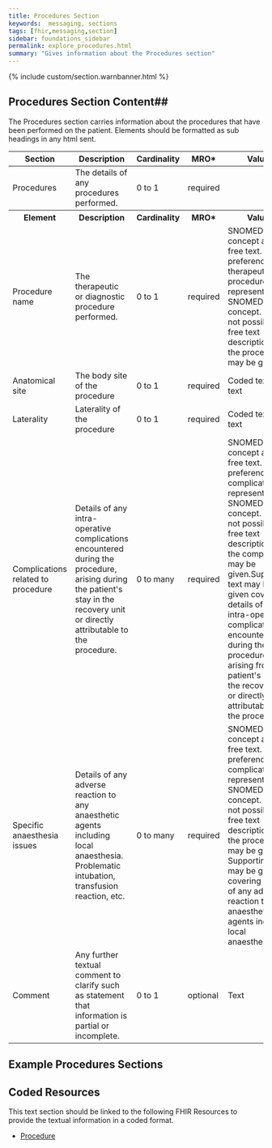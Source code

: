 ```yaml
---
title: Procedures Section
keywords:  messaging, sections
tags: [fhir,messaging,section]
sidebar: foundations_sidebar
permalink: explore_procedures.html
summary: "Gives information about the Procedures section"
---
```


{% include custom/section.warnbanner.html %}

## Procedures Section Content##
The Procedures section carries information about the procedures that have been performed on the patient. Elements should be formatted as sub headings in any html sent.

<table style="width:100%;max-width: 100%;">
	<thead>
		<tr>
			<th width="18%">Section</th>
			<th width="30%">Description</th>
			<th width="11%">Cardinality</th>
			<th width="11%">MRO*</th>
			<th width="30%">Values</th>
		</tr>
	</thead>
 <tbody>
  <tr>
   <td>Procedures</td>
   <td>The details of any procedures performed.</td>
   <td>0 to 1</td>
   <td>required</td>
   <td>&nbsp;</td>
  </tr>
		<tr>
			<th>Element</th>
			<th>Description</th>
			<th>Cardinality</th>
			<th>MRO*</th>
			<th>Values</th>
		</tr>
  <tr>
   <td> Procedure name</td>
   <td>The therapeutic or diagnostic procedure performed.</td>
   <td>0 to 1</td>
   <td>required</td>
   <td>SNOMED CT concept and/or free text. By preference the therapeutic procedure is represented by a SNOMED CT concept. If this is not possible, a free text description of the procedure may be given.</td>
  </tr>
  <tr>
   <td>Anatomical site</td>
   <td>The body site of the procedure</td>
   <td>0 to 1</td>
   <td>required</td>
   <td>Coded text or text</td>
  </tr>
  <tr>
   <td>Laterality</td>
   <td>Laterality of the procedure</td>
   <td>0 to 1</td>
   <td>required</td>
   <td>Coded text or text</td>
  </tr>
  <tr>
   <td>Complications related to procedure</td>
   <td>Details of any intra-operative complications encountered during the procedure, arising during the patient's stay in the recovery unit or directly attributable to the procedure.</td>
   <td>0 to many</td>
   <td>required</td>
   <td>SNOMED CT concept and/or free text. By preference the complication is represented by a SNOMED CT concept. If this is not possible, a free text description of the complication may be given.Supporting text may be given covering details of any intra-operative complications encountered during the procedure, arising from the patient's stay in the recovery unit or directly attributable to the procedure</td>
  </tr>
  <tr>
   <td>Specific anaesthesia issues</td>
   <td>Details of any adverse reaction to any anaesthetic agents including local anaesthesia.  Problematic intubation, transfusion reaction, etc.</td>
   <td>0 to many</td>
   <td>required</td>
   <td>SNOMED CT concept and/or free text. By preference the complication is represented by a SNOMED CT concept. If this is not possible, a free text description of the procedure may be given. Supporting text may be given covering details of any adverse reaction to any anaesthetic agents including local anaesthesia</td>
  </tr>
  <tr>
   <td>Comment</td>
   <td>Any further textual comment to clarify such as statement that information is partial or incomplete.</td>
   <td>0 to 1</td>
   <td>optional</td>
   <td>Text</td>
  </tr>
 </tbody>
</table>


##  Example Procedures Sections ##

<script src="https://gist.github.com/IOPS-DEV/9aac8ea1c4e276ff1316608ea53b0c8e.js"></script>

## Coded Resources ##

This text section should be linked to the following FHIR Resources to provide the textual information in a coded format.

- [Procedure](build_procedures.html)










